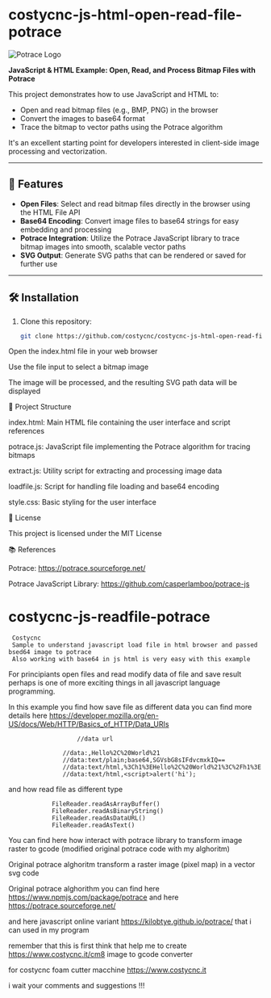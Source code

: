 # costycnc-js-html-open-read-file-potrace

![Potrace Logo](https://potrace.sourceforge.net/images/potrace-logo.png)

**JavaScript & HTML Example: Open, Read, and Process Bitmap Files with Potrace**

This project demonstrates how to use JavaScript and HTML to:

- Open and read bitmap files (e.g., BMP, PNG) in the browser
- Convert the images to base64 format
- Trace the bitmap to vector paths using the Potrace algorithm

It's an excellent starting point for developers interested in client-side image processing and vectorization.

---

## 🔧 Features

- **Open Files**: Select and read bitmap files directly in the browser using the HTML File API
- **Base64 Encoding**: Convert image files to base64 strings for easy embedding and processing
- **Potrace Integration**: Utilize the Potrace JavaScript library to trace bitmap images into smooth, scalable vector paths
- **SVG Output**: Generate SVG paths that can be rendered or saved for further use

---

## 🛠️ Installation

1. Clone this repository:

   ```bash
   git clone https://github.com/costycnc/costycnc-js-html-open-read-file-potrace.git
   ```

Open the index.html file in your web browser

Use the file input to select a bitmap image

The image will be processed, and the resulting SVG path data will be displayed

📂 Project Structure

index.html: Main HTML file containing the user interface and script references

potrace.js: JavaScript file implementing the Potrace algorithm for tracing bitmaps

extract.js: Utility script for extracting and processing image data

loadfile.js: Script for handling file loading and base64 encoding

style.css: Basic styling for the user interface

📄 License

This project is licensed under the MIT License

📚 References

Potrace: https://potrace.sourceforge.net/

Potrace JavaScript Library: https://github.com/casperlamboo/potrace-js




# costycnc-js-readfile-potrace
     Costycnc
     Sample to understand javascript load file in html browser and passed bsed64 image to potrace
     Also working with base64 in js html is very easy with this example
     

For principiants open files and read modify data of file and save result perhaps is one of more exciting things in all javascript language programming.

In this example you find how save file as different data you can find more details here https://developer.mozilla.org/en-US/docs/Web/HTTP/Basics_of_HTTP/Data_URIs  

               	       //data url

	               //data:,Hello%2C%20World%21
	               //data:text/plain;base64,SGVsbG8sIFdvcmxkIQ==
	               //data:text/html,%3Ch1%3EHello%2C%20World%21%3C%2Fh1%3E
	               //data:text/html,<script>alert('hi');
                 

 
 and how read file as different type
 
 				FileReader.readAsArrayBuffer()
				FileReader.readAsBinaryString()
				FileReader.readAsDataURL()
				FileReader.readAsText()
				

You can find here how interact with potrace library to transform image raster to gcode (modified original potrace code with my alghoritm)

Original potrace alghoritm transform a raster image (pixel map) in a vector svg code

Original potrace alghorithm you can find here https://www.npmjs.com/package/potrace and here https://potrace.sourceforge.net/

and here javascript online variant https://kilobtye.github.io/potrace/ that i can used in my program
 
 remember that this is first think that help me to create https://www.costycnc.it/cm8 image to gcode converter 
 
 for costycnc foam cutter macchine https://www.costycnc.it
 
 i wait your comments and suggestions !!!
